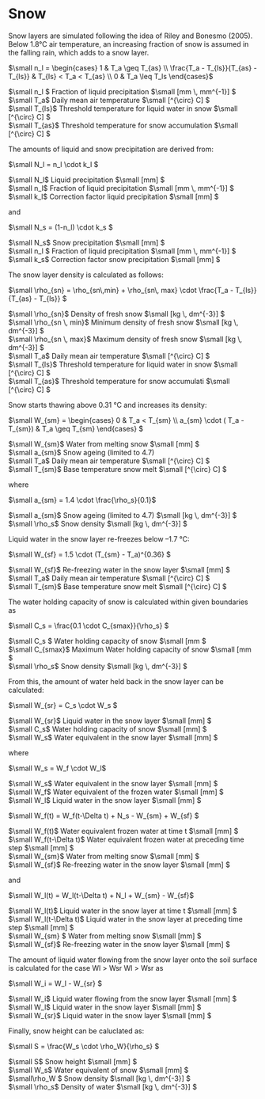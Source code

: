 # Snow

Snow layers are simulated following the idea of Riley and Bonesmo (2005). Below 1.8°C air temperature, an increasing fraction of snow is assumed in the falling rain, which adds to a snow layer.

$`\small n_l = \begin{cases}  1 & T_a \geq T_{as}  \\  \frac{T_a - T_{ls}}{T_{as} - T_{ls}} & T_{ls} < T_a < T_{as} \\ 0 & T_a \leq T_ls    \end{cases}`$

$`\small n_l `$	Fraction of liquid precipitation	$`\small [mm \, mm^{-1}] `$<br>
$`\small T_a`$	Daily mean air temperature	$`\small [^{\circ} C] `$<br>
$`\small T_{ls}`$	Threshold temperature for liquid water in snow	$`\small [^{\circ} C] `$<br>
$`\small T_{as}`$	Threshold temperature for snow accumulation	$`\small [^{\circ} C] `$<br>

The amounts of liquid and snow precipitation are derived from:

$`\small N_l = n_l \cdot k_l `$

$`\small N_l`$	Liquid precipitation	$`\small [mm] `$<br>
$`\small n_l`$	Fraction of liquid precipitation	$`\small [mm \, mm^{-1}] `$<br>
$`\small k_l`$	Correction factor liquid precipitation	$`\small [mm] `$<br>

and

$`\small N_s = (1-n_l) \cdot k_s `$

$`\small N_s`$	Snow precipitation	$`\small [mm] `$<br>
$`\small n_l `$	Fraction of liquid precipitation	$`\small [mm \, mm^{-1}] `$<br>
$`\small k_s`$	Correction factor snow precipitation	$`\small [mm] `$<br>

The snow layer density is calculated as follows:

$`\small \rho_{sn} = \rho_{sn\,min} + \rho_{sn\, max} \cdot \frac{T_a - T_{ls}}{T_{as} - T_{ls}} `$

$`\small \rho_{sn}`$	Density of fresh snow	$`\small [kg \, dm^{-3}] `$<br>
$`\small \rho_{sn \, min}`$	Minimum density of fresh snow	$`\small [kg \, dm^{-3}] `$<br>
$`\small \rho_{sn \, max}`$	Maximum density of fresh snow	$`\small [kg \, dm^{-3}] `$<br>
$`\small T_a`$	Daily mean air temperature	$`\small [^{\circ} C] `$<br>
$`\small T_{ls}`$	Threshold temperature for liquid water in snow	$`\small [^{\circ} C] `$<br>
$`\small T_{as}`$	Threshold temperature for snow accumulati	$`\small [^{\circ} C] `$<br>

Snow starts thawing above 0.31 °C and increases its density:

$`\small W_{sm} = \begin{cases}  0 & T_a < T_{sm} \\ a_{sm} \cdot ( T_a - T_{sm}) & T_a \geq T_{sm}      \end{cases} `$

$`\small W_{sm}`$	Water from melting snow	$`\small [mm] `$<br>
$`\small a_{sm}`$	Snow ageing (limited to 4.7)	 <br>
$`\small T_a`$	Daily mean air temperature	$`\small [^{\circ} C] `$<br>
$`\small T_{sm}`$	Base temperature snow melt	$`\small [^{\circ} C] `$<br>

where

$`\small a_{sm} = 1.4 \cdot \frac{\rho_s}{0.1}`$

$`\small a_{sm}`$	Snow ageing (limited to 4.7)	$`\small [kg \, dm^{-3}] `$<br>
$`\small \rho_s`$	Snow density	$`\small [kg \, dm^{-3}] `$<br>

Liquid water in the snow layer re-freezes below –1.7 °C:

$`\small W_{sf} = 1.5 \cdot (T_{sm} - T_a)^{0.36} `$

$`\small W_{sf}`$	Re-freezing water in the snow layer	$`\small [mm] `$<br>
$`\small T_a`$	Daily mean air temperature	$`\small [^{\circ} C] `$<br>
$`\small T_{sm}`$	Base temperature snow melt	$`\small [^{\circ} C] `$<br>

The water holding capacity of snow is calculated within given boundaries as

$`\small C_s = \frac{0.1 \cdot C_{smax}}{\rho_s} `$

$`\small C_s `$	Water holding capacity of snow	$`\small [mm `$<br>
$`\small C_{smax}`$	Maximum Water holding capacity of snow	$`\small [mm `$<br>
$`\small \rho_s`$	Snow density	$`\small [kg \, dm^{-3}] `$<br>

From this, the amount of water held back in the snow layer can be calculated:

$`\small W_{sr} = C_s \cdot W_s `$

$`\small W_{sr}`$	Liquid water in the snow layer	$`\small [mm] `$<br>
$`\small C_s`$	Water holding capacity of snow	$`\small [mm] `$<br>
$`\small W_s`$	Water equivalent in the snow layer	$`\small [mm] `$<br>

where

$`\small W_s = W_f \cdot W_l`$

$`\small W_s`$	Water equivalent in the snow layer	$`\small [mm] `$<br>
$`\small W_f`$	Water equivalent of the frozen water	$`\small [mm] `$<br>
$`\small W_l`$	Liquid water in the snow layer	$`\small [mm] `$<br>

$`\small W_f(t) = W_f(t-\Delta t) + N_s - W_{sm} + W_{sf} `$

$`\small W_f(t)`$	Water equivalent frozen water at time t	$`\small [mm] `$<br>
$`\small W_f(t-\Delta t)`$	Water equivalent frozen water at preceding time step	$`\small [mm] `$<br>
$`\small W_{sm}`$	Water from melting snow	$`\small [mm] `$<br>
$`\small W_{sf}`$	Re-freezing water in the snow layer	$`\small [mm] `$<br>

and

$`\small W_l(t) = W_l(t-\Delta t) + N_l + W_{sm} - W_{sf}`$

$`\small W_l(t)`$	Liquid water in the snow layer at time t	$`\small [mm] `$<br>
$`\small W_l(t-\Delta t)`$	Liquid water in the snow layer at preceding time step	$`\small [mm] `$<br>
$`\small W_{sm} `$	Water from melting snow	$`\small [mm] `$<br>
$`\small W_{sf}`$	Re-freezing water in the snow layer	$`\small [mm] `$<br>

The amount of liquid water flowing from the snow layer onto the soil surface is calculated for the case Wl > Wsr  Wl > Wsr as

$`\small W_i = W_l - W_{sr} `$

$`\small W_i`$	Liquid water flowing from the snow layer	$`\small [mm] `$<br>
$`\small W_l`$	Liquid water in the snow layer	$`\small [mm] `$<br>
$`\small W_{sr}`$	Liquid water in the snow layer	$`\small [mm] `$<br>

Finally, snow height can be caluclated as:

$`\small S = \frac{W_s \cdot  \rho_W}{\rho_s} `$

$`\small S`$	Snow height	$`\small [mm] `$<br>
$`\small W_s`$	Water equivalent of snow	$`\small [mm] `$<br>
$`\small\rho_W `$	Snow density	$`\small [kg \, dm^{-3}] `$<br>
$`\small \rho_s`$	Density of water	$`\small [kg \, dm^{-3}] `$<br>